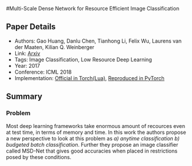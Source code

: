 #Multi-Scale Dense Network for Resource Efficient Image Classification
## Paper Details
* Authors: Gao Huang, Danlu Chen, Tianhong Li, Felix Wu, Laurens van der Maaten, Kilian Q. Weinberger
* Link: [Arxiv](https://arxiv.org/pdf/1703.09844.pdf)
* Tags: Image Classification, Low Resource Deep Learning
* Year: 2017
* Conference: ICML 2018
* Implementation: [Official in Torch(Lua)](https://github.com/gaohuang/MSDNet), [Reproduced in PyTorch](https://github.com/avirambh/MSDNet-GCN)

## Summary

### Problem

Most deep learning frameworks take enormous amount of recources even at test time, in terms of memory and time. In this work the authors 
propose a new perspective to look at this problem as *a) anytime classification* *b) budgeted batch classification*. Further 
they propose an image classifier called MSD-Net that gives good accuracies when placed in restrictions posed by these conditions.


  
